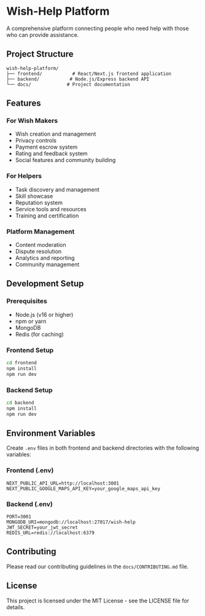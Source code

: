 # Wish-Help Platform

A comprehensive platform connecting people who need help with those who can provide assistance.

## Project Structure

```
wish-help-platform/
├── frontend/           # React/Next.js frontend application
├── backend/           # Node.js/Express backend API
└── docs/             # Project documentation
```

## Features

### For Wish Makers
- Wish creation and management
- Privacy controls
- Payment escrow system
- Rating and feedback system
- Social features and community building

### For Helpers
- Task discovery and management
- Skill showcase
- Reputation system
- Service tools and resources
- Training and certification

### Platform Management
- Content moderation
- Dispute resolution
- Analytics and reporting
- Community management

## Development Setup

### Prerequisites
- Node.js (v16 or higher)
- npm or yarn
- MongoDB
- Redis (for caching)

### Frontend Setup
```bash
cd frontend
npm install
npm run dev
```

### Backend Setup
```bash
cd backend
npm install
npm run dev
```

## Environment Variables

Create `.env` files in both frontend and backend directories with the following variables:

### Frontend (.env)
```
NEXT_PUBLIC_API_URL=http://localhost:3001
NEXT_PUBLIC_GOOGLE_MAPS_API_KEY=your_google_maps_api_key
```

### Backend (.env)
```
PORT=3001
MONGODB_URI=mongodb://localhost:27017/wish-help
JWT_SECRET=your_jwt_secret
REDIS_URL=redis://localhost:6379
```

## Contributing

Please read our contributing guidelines in the `docs/CONTRIBUTING.md` file.

## License

This project is licensed under the MIT License - see the LICENSE file for details. 